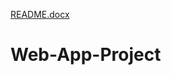 [README.docx](https://github.com/Desyslava-gs/Web-App-Project/files/6992159/README.docx)
# Web-App-Project
